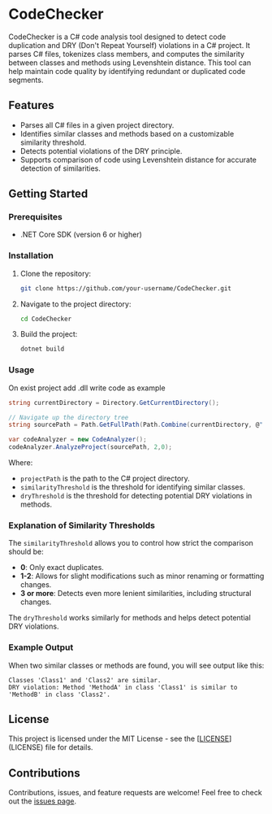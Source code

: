 
# CodeChecker

CodeChecker is a C# code analysis tool designed to detect code duplication and DRY (Don't Repeat Yourself) violations in a C# project. It parses C# files, tokenizes class members, and computes the similarity between classes and methods using Levenshtein distance. This tool can help maintain code quality by identifying redundant or duplicated code segments.

## Features
- Parses all C# files in a given project directory.
- Identifies similar classes and methods based on a customizable similarity threshold.
- Detects potential violations of the DRY principle.
- Supports comparison of code using Levenshtein distance for accurate detection of similarities.

## Getting Started

### Prerequisites
- .NET Core SDK (version 6 or higher)

### Installation

1. Clone the repository:
   ```bash
   git clone https://github.com/your-username/CodeChecker.git
   ```

2. Navigate to the project directory:
   ```bash
   cd CodeChecker
   ```

3. Build the project:
   ```bash
   dotnet build
   ```

### Usage

On exist project add .dll write code as example
```c# 
string currentDirectory = Directory.GetCurrentDirectory();

// Navigate up the directory tree
string sourcePath = Path.GetFullPath(Path.Combine(currentDirectory, @"..\..\..\"));

var codeAnalyzer = new CodeAnalyzer();
codeAnalyzer.AnalyzeProject(sourcePath, 2,0);
```

Where:
- `projectPath` is the path to the C# project directory.
- `similarityThreshold` is the threshold for identifying similar classes.
- `dryThreshold` is the threshold for detecting potential DRY violations in methods.

### Explanation of Similarity Thresholds
The `similarityThreshold` allows you to control how strict the comparison should be:

- **0**: Only exact duplicates.
- **1-2**: Allows for slight modifications such as minor renaming or formatting changes.
- **3 or more**: Detects even more lenient similarities, including structural changes.

The `dryThreshold` works similarly for methods and helps detect potential DRY violations.

### Example Output
When two similar classes or methods are found, you will see output like this:

```
Classes 'Class1' and 'Class2' are similar.
DRY violation: Method 'MethodA' in class 'Class1' is similar to 'MethodB' in class 'Class2'.
```

## License
This project is licensed under the MIT License - see the [[LICENSE](https://github.com/danijel88/CodeChecker/tree/master?tab=MIT-1-ov-file)](LICENSE) file for details.

## Contributions
Contributions, issues, and feature requests are welcome! Feel free to check out the [issues page](https://github.com/danijel88/CodeChecker/issues).

